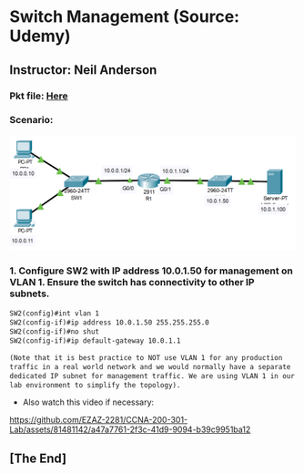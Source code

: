 # Switch Management (Source: Udemy)
## Instructor: Neil Anderson  
### **Pkt file:** [Here](https://mega.nz/file/L0QE1bKA#BS0Ve81wMMMdaBamOUpNQ921VYiLObo-nWEA_g6cA6k)
### Scenario: 
![](../images/ntpna.PNG)

### **1. Configure SW2 with IP address 10.0.1.50 for management on VLAN 1. Ensure the switch has connectivity to other IP subnets.**

```
SW2(config)#int vlan 1
SW2(config-if)#ip address 10.0.1.50 255.255.255.0 
SW2(config-if)#no shut
SW2(config-if)#ip default-gateway 10.0.1.1
```
```
(Note that it is best practice to NOT use VLAN 1 for any production traffic in a real world network and we would normally have a separate dedicated IP subnet for management traffic. We are using VLAN 1 in our lab environment to simplify the topology).
```
- Also watch this video if necessary:  

https://github.com/EZAZ-2281/CCNA-200-301-Lab/assets/81481142/a47a7761-2f3c-41d9-9094-b39c9951ba12


## **[The End]**